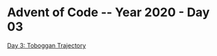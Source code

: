 # Advent of Code -- Year 2020 - Day 03

[Day 3: Toboggan Trajectory](https://adventofcode.com/2020/day/3)
